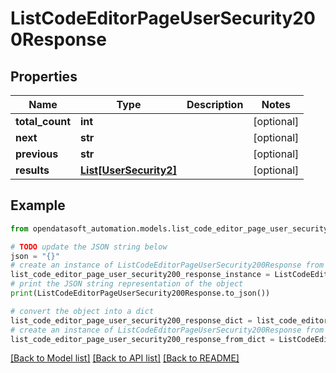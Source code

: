# ListCodeEditorPageUserSecurity200Response


## Properties

Name | Type | Description | Notes
------------ | ------------- | ------------- | -------------
**total_count** | **int** |  | [optional] 
**next** | **str** |  | [optional] 
**previous** | **str** |  | [optional] 
**results** | [**List[UserSecurity2]**](UserSecurity2.md) |  | [optional] 

## Example

```python
from opendatasoft_automation.models.list_code_editor_page_user_security200_response import ListCodeEditorPageUserSecurity200Response

# TODO update the JSON string below
json = "{}"
# create an instance of ListCodeEditorPageUserSecurity200Response from a JSON string
list_code_editor_page_user_security200_response_instance = ListCodeEditorPageUserSecurity200Response.from_json(json)
# print the JSON string representation of the object
print(ListCodeEditorPageUserSecurity200Response.to_json())

# convert the object into a dict
list_code_editor_page_user_security200_response_dict = list_code_editor_page_user_security200_response_instance.to_dict()
# create an instance of ListCodeEditorPageUserSecurity200Response from a dict
list_code_editor_page_user_security200_response_from_dict = ListCodeEditorPageUserSecurity200Response.from_dict(list_code_editor_page_user_security200_response_dict)
```
[[Back to Model list]](../README.md#documentation-for-models) [[Back to API list]](../README.md#documentation-for-api-endpoints) [[Back to README]](../README.md)


